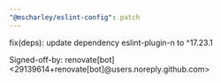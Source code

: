 ```yaml
---
"@mscharley/eslint-config": patch
---
```


fix(deps): update dependency eslint-plugin-n to ^17.23.1

Signed-off-by: renovate[bot] <29139614+renovate[bot]@users.noreply.github.com>
